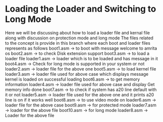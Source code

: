 # Loading the Loader and Switching to Long Mode
Here we will be discussing about how to load a loader file and kernal file along with discussion on protection mode and long mode
The files related to the concept is provide in this branch where each boot and loader files represents as follows
boot1.asm -> to boot with message welcome to amrita os
boot2.asm -> to check Disk extension support
boot3.asm -> to load a loader file
loader1.asm -> loader which is to be loaded and has message in it
boot4.asm -> Check for long mode is supported in your system or not
loader2.asm -> loader file for the above one
boot5.asm -> to load kernel file
loader3.asm -> loader file used for above case which displays message kernel is loaded on successful loading
boot6.asm -> to get memory information
loader4.asm -> loader file used for above case and display Get memory info done
boot7.asm -> to check if system has a20 line default with it or not
loader5.asm -> loader file used for the above one and it prints a20 line is on if it works well
boot8.asm -> to use video mode on
loader6.asm -> loader file for the above case
boot9.asm -> for protected mode
loader7.asm -> loader for the above file
boot10.asm -> for long mode
loader8.asm -> Loader for the above file
